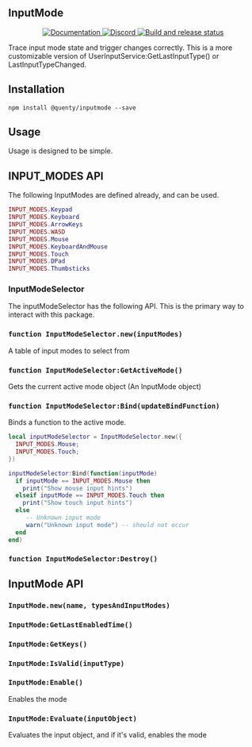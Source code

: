## InputMode
<div align="center">
  <a href="http://quenty.github.io/api/">
    <img src="https://img.shields.io/badge/docs-website-green.svg" alt="Documentation" />
  </a>
  <a href="https://discord.gg/mhtGUS8">
    <img src="https://img.shields.io/badge/discord-nevermore-blue.svg" alt="Discord" />
  </a>
  <a href="https://github.com/Quenty/NevermoreEngine/actions">
    <img src="https://github.com/Quenty/NevermoreEngine/actions/workflows/build.yml/badge.svg" alt="Build and release status" />
  </a>
</div>

Trace input mode state and trigger changes correctly. This is a more customizable version of UserInputService:GetLastInputType() or LastInputTypeChanged.

## Installation
```
npm install @quenty/inputmode --save
```

## Usage
Usage is designed to be simple.

## INPUT_MODES API

The following InputModes are defined already, and can be used.

```lua
INPUT_MODES.Keypad
INPUT_MODES.Keyboard
INPUT_MODES.ArrowKeys
INPUT_MODES.WASD
INPUT_MODES.Mouse
INPUT_MODES.KeyboardAndMouse
INPUT_MODES.Touch
INPUT_MODES.DPad
INPUT_MODES.Thumbsticks
```
### InputModeSelector

The inputModeSelector has the following API. This is the primary way to interact with this package.

### `function InputModeSelector.new(inputModes)`
A table of input modes to select from

### `function InputModeSelector:GetActiveMode()`
Gets the current active mode object (An InputMode object)

### `function InputModeSelector:Bind(updateBindFunction)`
Binds a function to the active mode.

```lua
local inputModeSelector = InputModeSelector.new({
  INPUT_MODES.Mouse;
  INPUT_MODES.Touch;
})

inputModeSelector:Bind(function(inputMode)
  if inputMode == INPUT_MODES.Mouse then
    print("Show mouse input hints")
  elseif inputMode == INPUT_MODES.Touch then
    print("Show touch input hints")
  else
     -- Unknown input mode
     warn("Unknown input mode") -- should not occur
  end
end)
```

### `function InputModeSelector:Destroy()`


## InputMode API
### `InputMode.new(name, typesAndInputModes)`

### `InputMode:GetLastEnabledTime()`

### `InputMode:GetKeys()`

### `InputMode:IsValid(inputType)`

### `InputMode:Enable()`
Enables the mode

### `InputMode:Evaluate(inputObject)`
Evaluates the input object, and if it's valid, enables the mode


